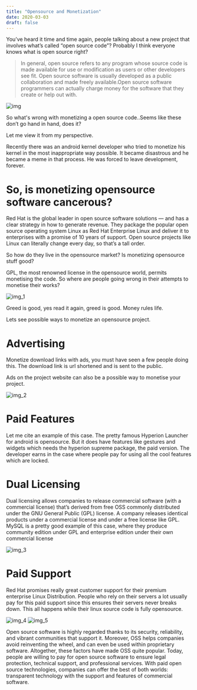 ```yaml
---
title: "Opensource and Monetization"
date: 2020-03-03
draft: false
---
```


You’ve heard it time and time again, people talking about a new project that involves what’s called “open source code”? Probably I think everyone knows what is open source right? 

>In general, open source refers to any program whose source code is made available for use or modification as users or other developers see fit. Open source software is usually developed as a public collaboration and made freely available.Open source software programmers can actually charge money for the software that they create or help out with.

![img](https://miro.medium.com/max/1200/1*4CknzUveNAKbw_KqwKWBQQ.jpeg)

So what's wrong with monetizing a open source code..Seems like these don’t go hand in hand, does it?

Let me view it from my perspective.

Recently there was an android kernel developer who tried to monetize his kernel in the most inappropriate way possible. It became disastrous and he became a meme in that process. He was forced to leave development, forever.

# So, is monetizing opensource software cancerous?

Red Hat is the global leader in open source software solutions — and has a clear strategy in how to generate revenue. They package the popular open source operating system Linux as Red Hat Enterprise Linux and deliver it to enterprises with a promise of 10 years of support. Open source projects like Linux can literally change every day, so that’s a tall order.

So how do they live in the opensource market? Is monetizing opensource stuff good?

GPL, the most renowned license in the opensource world, permits monetising the code. So where are people going wrong in their attempts to monetise their works?

![img_1](https://img.devrant.com/devrant/rant/r_1753581_BoUMQ.jpg)

Greed is good, yes read it again, greed is good. Money rules life.

Lets see possible ways to monetize an opensource project.

# Advertising
Monetize download links with ads, you must have seen a few people doing this. The download link is url shortened and is sent to the public.

Ads on the project website can also be a possible way to monetise your project.

![img_2](https://media.makeameme.org/created/ads-ads-everywhere-wtumib.jpg)

# Paid Features
Let me cite an example of this case. The pretty famous Hyperion Launcher for android is opensource. But it does have features like gestures and widgets which needs the hyperion supreme package, the paid version. The developer earns in the case where people pay for using all the cool features which are locked.

# Dual Licensing
Dual licensing allows companies to release commercial software (with a commercial license) that’s derived from free OSS commonly distributed under the GNU General Public (GPL) license. A company releases identical products under a commercial license and under a free license like GPL. MySQL is a pretty good example of this case, where they produce community edition under GPL and enterprise edition under their own commercial license

![img_3](https://pics.me.me/proprietary-license-gpl-mit-icense-public-low-tier-licensing-meme-29372802.png)

# Paid Support
Red Hat promises really great customer support for their premium enterprise Linux Distribution. People who rely on their servers a lot usually pay for this paid support since this ensures their servers never breaks down. This all happens while their linux source code is fully opensource.

![img_4](https://i.pinimg.com/originals/c5/2b/29/c52b298b4406d3a003d28e31dd245021.jpg)
![img_5](https://pics.me.me/distribute-freely-and-credit-me-make-money-and-share-with-61214915.png)

Open source software is highly regarded thanks to its security, reliability, and vibrant communities that support it. Moreover, OSS helps companies avoid reinventing the wheel, and can even be used within proprietary software. Altogether, these factors have made OSS quite popular. Today, people are willing to pay for open source software to ensure legal protection, technical support, and professional services. With paid open source technologies, companies can offer the best of both worlds: transparent technology with the support and features of commercial software.